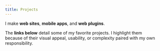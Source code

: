 ```yaml
---
title: Projects
---
```


I make **web sites**, **mobile apps**, and **web plugins**.  

The **links below** detail some of my favorite projects. I highlight them because of their visual appeal, usability, or complexity paired with my own responsibility.